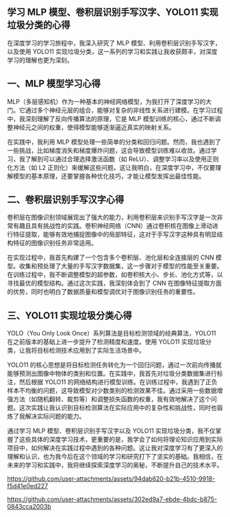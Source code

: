 ## 学习 MLP 模型、卷积层识别手写汉字、YOLO11 实现垃圾分类的心得
在深度学习的学习旅程中，我深入研究了 MLP 模型、利用卷积层识别手写汉字，以及使用 YOLO11 实现垃圾分类，这一系列的学习和实践让我收获颇丰，对深度学习的理解也更为深刻。
## 一、MLP 模型学习心得
MLP（多层感知机）作为一种基本的神经网络模型，为我打开了深度学习的大门。它通过多个神经元层的组合，能够对复杂的非线性关系进行建模。在学习过程中，我深刻理解了反向传播算法的原理，它是 MLP 模型训练的核心，通过不断调整神经元之间的权重，使得模型能够逐渐逼近真实的映射关系。

在实践中，我利用 MLP 模型处理一些简单的分类和回归问题。然而，我也遇到了一些挑战，比如梯度消失和梯度爆炸问题，这会导致模型训练难以收敛。通过学习，我了解到可以通过合理选择激活函数（如 ReLU）、调整学习率以及使用正则化方法（如 L2 正则化）来缓解这些问题。这让我明白，在深度学习中，不仅要理解模型的基本原理，还要掌握各种优化技巧，才能让模型发挥出最佳性能。
## 二、卷积层识别手写汉字心得
卷积层在图像识别领域展现出了强大的能力，利用卷积层来识别手写汉字是一次非常有趣且具有挑战性的实践。卷积神经网络（CNN）通过卷积核在图像上滑动进行特征提取，能够有效地捕捉图像中的局部特征，这对于手写汉字这种具有明显结构特征的图像识别任务非常适用。

在实现过程中，我首先构建了一个包含多个卷积层、池化层和全连接层的 CNN 模型。收集和预处理了大量的手写汉字数据集，这一步骤对于模型的性能至关重要。在训练过程中，我不断调整模型的超参数，如卷积核大小、步长、池化方式等，以寻找最优的模型结构。通过这次实践，我深刻体会到了 CNN 在图像特征提取方面的优势，同时也明白了数据质量和模型调优对于图像识别任务的重要性。
## 三、YOLO11 实现垃圾分类心得
YOLO（You Only Look Once）系列算法是目标检测领域的经典算法，YOLO11 在之前版本的基础上进一步提升了检测精度和速度。使用 YOLO11 实现垃圾分类，让我将目标检测技术应用到了实际生活场景中。

YOLO11 的核心思想是将目标检测任务转化为一个回归问题，通过一次前向传播就能够预测出图像中物体的类别和位置。在实践中，我首先对垃圾分类数据集进行标注，然后根据 YOLO11 的网络结构进行模型训练。在训练过程中，我遇到了正负样本不均衡的问题，这导致模型对少数类别的检测效果不佳。通过采用一些数据增强方法（如随机翻转、裁剪等）和调整损失函数的权重，我有效地解决了这个问题。这次实践让我认识到目标检测算法在实际应用中的复杂性和挑战性，同时也锻炼了我解决实际问题的能力。

通过学习 MLP 模型、卷积层识别手写汉字以及 YOLO11 实现垃圾分类，我不仅掌握了这些具体的深度学习技术，更重要的是，我学会了如何将理论知识应用到实际项目中，如何解决在实践过程中遇到的各种问题。这让我对深度学习有了更深入的理解和认识，也为我今后在这个领域的学习和研究打下了坚实的基础。我相信，在未来的学习和实践中，我将继续探索深度学习的奥秘，不断提升自己的技术水平。



https://github.com/user-attachments/assets/94dab620-b21b-4510-9918-f5d41e0ed227




https://github.com/user-attachments/assets/302ed9a7-ebde-4bdc-b875-0843cca2003b





